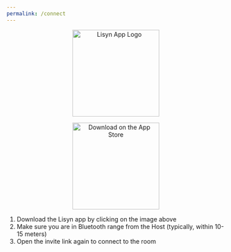 ```yaml
---
permalink: /connect
---
```


<p align="center">
  <a href="https://apps.apple.com/app/lisyn-collaborative-playlist/id6446289473">
    <img width="200" src="https://lisyn.app/assets/LisynLogo.png" alt="Lisyn App Logo">
  </a>
</p>
<p></p>
<p align="center">
  <a href="https://apps.apple.com/app/lisyn-collaborative-playlist/id6446289473">
    <img width="200" src="https://lisyn.app/assets/DownloadOnTheAppStore.png" alt="Download on the App Store">
  </a>
</p>
<p></p>
<p></p>

1. Download the Lisyn app by clicking on the image above
2. Make sure you are in Bluetooth range from the Host (typically, within 10-15 meters)
3. Open the invite link again to connect to the room

